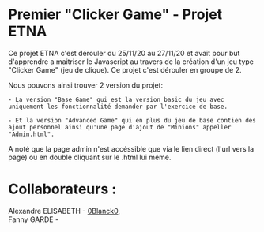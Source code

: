 # Premier "Clicker Game" - Projet ETNA

Ce projet ETNA c'est dérouler du 25/11/20 au 27/11/20 et avait pour but d'apprendre a maitriser le Javascript au travers de la création d'un jeu type "Clicker Game" (jeu de clique).
Ce projet c'est dérouler en groupe de 2.

Nous pouvons ainsi trouver 2 version du projet:

    - La version "Base Game" qui est la version basic du jeu avec uniquement les fonctionnalité demander par l'exercice de base.

    - Et la version "Advanced Game" qui en plus du jeu de base contien des ajout personnel ainsi qu'une page d'ajout de "Minions" appeller "Admin.html".

A noté que la page admin n'est accéssible que via le lien direct (l'url vers la page) ou en double cliquant sur le .html lui même.  



Collaborateurs :
======

Alexandre ELISABETH - [0Blanck0](https://github.com/0Blanck0/),  
Fanny GARDE - [](https://github.com/0Blanck0/Theme-Shopify)  
